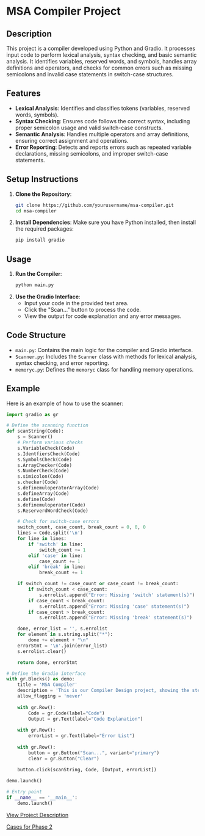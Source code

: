 # MSA Compiler Project

## Description
This project is a compiler developed using Python and Gradio. It processes input code to perform lexical analysis, syntax checking, and basic semantic analysis. It identifies variables, reserved words, and symbols, handles array definitions and operators, and checks for common errors such as missing semicolons and invalid case statements in switch-case structures.

## Features
- **Lexical Analysis**: Identifies and classifies tokens (variables, reserved words, symbols).
- **Syntax Checking**: Ensures code follows the correct syntax, including proper semicolon usage and valid switch-case constructs.
- **Semantic Analysis**: Handles multiple operators and array definitions, ensuring correct assignment and operations.
- **Error Reporting**: Detects and reports errors such as repeated variable declarations, missing semicolons, and improper switch-case statements.

## Setup Instructions
1. **Clone the Repository**:
    ```sh
    git clone https://github.com/yourusername/msa-compiler.git
    cd msa-compiler
    ```
2. **Install Dependencies**:
    Make sure you have Python installed, then install the required packages:
    ```sh
    pip install gradio
    ```

## Usage
1. **Run the Compiler**:
    ```sh
    python main.py
    ```
2. **Use the Gradio Interface**:
    - Input your code in the provided text area.
    - Click the "Scan..." button to process the code.
    - View the output for code explanation and any error messages.

## Code Structure
- `main.py`: Contains the main logic for the compiler and Gradio interface.
- `Scanner.py`: Includes the `Scanner` class with methods for lexical analysis, syntax checking, and error reporting.
- `memoryc.py`: Defines the `memoryc` class for handling memory operations.

## Example
Here is an example of how to use the scanner:
```python
import gradio as gr

# Define the scanning function
def scanString(Code):
    s = Scanner()
    # Perform various checks
    s.VariableCheck(Code)
    s.IdentfiersCheck(Code)
    s.SymbolsCheck(Code)
    s.ArrayChecker(Code)
    s.NumberCheck(Code)
    s.simicolon(Code)
    s.checker(Code)
    s.definemuloperatorArray(Code)
    s.defineArray(Code)
    s.define(Code)
    s.definemuloperator(Code)
    s.ReserverdWordCheck(Code)

    # Check for switch-case errors
    switch_count, case_count, break_count = 0, 0, 0
    lines = Code.split('\n')
    for line in lines:
        if 'switch' in line:
            switch_count += 1
        elif 'case' in line:
            case_count += 1
        elif 'break' in line:
            break_count += 1

    if switch_count != case_count or case_count != break_count:
        if switch_count < case_count:
            s.errolist.append("Error: Missing 'switch' statement(s)")
        if case_count < break_count:
            s.errolist.append("Error: Missing 'case' statement(s)")
        if case_count > break_count:
            s.errolist.append("Error: Missing 'break' statement(s)")

    done, error_list = '', s.errolist
    for element in s.string.split("*"):
        done += element + "\n"
    errorStmt = '\n'.join(error_list)
    s.errolist.clear()

    return done, errorStmt

# Define the Gradio interface
with gr.Blocks() as demo:
    title = 'MSA Compiler'
    description = 'This is our Compiler Design project, showing the steps of scanning a code'
    allow_flagging = 'never'
    
    with gr.Row():
        Code = gr.Code(label="Code")
        Output = gr.Text(label="Code Explanation")
    
    with gr.Row():
        errorList = gr.Text(label="Error List")
    
    with gr.Row():
        button = gr.Button("Scan...", variant="primary")
        clear = gr.Button("Clear")
    
    button.click(scanString, Code, [Output, errorList])

demo.launch()

# Entry point
if __name__ == '__main__':
    demo.launch()
```

[View Project Description](Compiler%20Design%20Project%20Description.pdf) 

[Cases for Phase 2](Cases%20for%20Phase%202%20for%20all%20teams.pdf)

